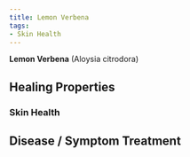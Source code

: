 ```yaml
---
title: Lemon Verbena
tags:
- Skin Health
---
```

**Lemon Verbena** (Aloysia citrodora)

## Healing Properties

### Skin Health

## Disease / Symptom Treatment